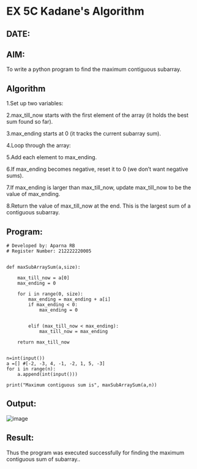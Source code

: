# EX 5C Kadane's Algorithm
## DATE:
## AIM:
To write a python program to find the maximum contiguous subarray.


## Algorithm
1.Set up two variables:

2.max_till_now starts with the first element of the array (it holds the best sum found so far).

3.max_ending starts at 0 (it tracks the current subarray sum).

4.Loop through the array:

5.Add each element to max_ending.

6.If max_ending becomes negative, reset it to 0 (we don’t want negative sums).

7.If max_ending is larger than max_till_now, update max_till_now to be the value of max_ending.

8.Return the value of max_till_now at the end. This is the largest sum of a contiguous subarray.


## Program:
```
# Developed by: Aparna RB
# Register Number: 212222220005


def maxSubArraySum(a,size):
    
    max_till_now = a[0]
    max_ending = 0
    
    for i in range(0, size):
        max_ending = max_ending + a[i]
        if max_ending < 0:
            max_ending = 0
        
        
        elif (max_till_now < max_ending):
            max_till_now = max_ending
            
    return max_till_now
    
    
n=int(input())  
a =[] #[-2, -3, 4, -1, -2, 1, 5, -3]
for i in range(n):
    a.append(int(input()))
  
print("Maximum contiguous sum is", maxSubArraySum(a,n))
```

## Output:
![image](https://github.com/user-attachments/assets/c516edcd-6d4e-43e9-9a59-eac6fe7b0a21)


## Result:
Thus the program was executed successfully for finding the maximum contiguous sum of subarray..
